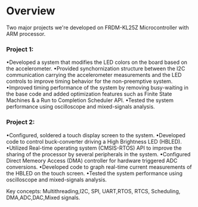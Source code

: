 # Overview

Two major projects we're developed on FRDM-KL25Z Microcontroller with ARM processor.

### Project 1:
•Developed a system that modifies the LED colors on the board based on the accelerometer.
•Provided synchornization structure between the I2C communication carrying the accelerometer measurements and the LED controls to improve timing behavior for the non-preemptive system.
•Improved timing performance of the system by removing busy-waiting in the base code and added optimization features such as Finite State Machines & a Run to Completion Scheduler API.
•Tested the system performance using oscilloscope and mixed-signals analysis.

### Project 2:
•Configured, soldered a touch display screen to the system.
•Developed code to control buck-converter driving a High Brightness LED (HBLED).
•Utilized Real-time operating system (CMSIS-RTOS) API to improve the sharing of the processor by several peripherals in the system.
•Configured Direct Memeory Access (DMA) controller for hardware triggered ADC conversions.
•Developed code to graph real-time current measurements of the HBLED on the touch screen.
•Tested the system performance using oscilloscope and mixed-signals analysis.

Key concepts: Multithreading,I2C, SPI, UART,RTOS, RTCS, Scheduling, DMA,ADC,DAC,Mixed signals.
